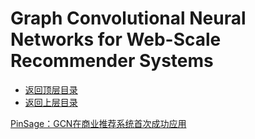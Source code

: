 # Graph Convolutional Neural Networks for Web-Scale Recommender Systems

* [返回顶层目录](../../../../../SUMMARY.md)
* [返回上层目录](../deep-learning.md)

[PinSage：GCN在商业推荐系统首次成功应用](https://zhuanlan.zhihu.com/p/63214411)



